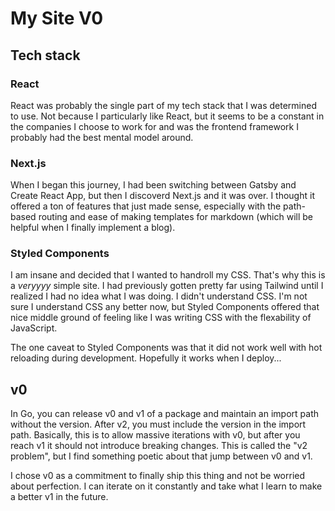 # My Site V0

## Tech stack

### React
React was probably the single part of my tech stack that I was determined to use. Not because I particularly like React, but it seems to be a constant in the companies I choose to work for and was the frontend framework I probably had the best mental model around.

### Next.js
When I began this journey, I had been switching between Gatsby and Create React App, but then I discoverd Next.js and it was over. I thought it offered a ton of features that just made sense, especially with the path-based routing and ease of making templates for markdown (which will be helpful when I finally implement a blog).

### Styled Components
I am insane and decided that I wanted to handroll my CSS. That's why this is a _veryyyy_ simple site. I had previously gotten pretty far using Tailwind until I realized I had no idea what I was doing. I didn't understand CSS. I'm not sure I understand CSS any better now, but Styled Components offered that nice middle ground of feeling like I was writing CSS with the flexability of JavaScript.

The one caveat to Styled Components was that it did not work well with hot reloading during development. Hopefully it works when I deploy...

## v0
In Go, you can release v0 and v1 of a package and maintain an import path without the version. After v2, you must include the version in the import path. Basically, this is to allow massive iterations with v0, but after you reach v1 it should not introduce breaking changes. This is called the "v2 problem", but I find something poetic about that jump between v0 and v1.

I chose v0 as a commitment to finally ship this thing and not be worried about perfection. I can iterate on it constantly and take what I learn to make a better v1 in the future.
